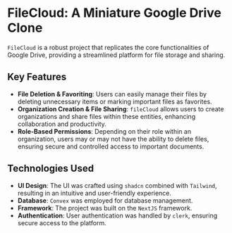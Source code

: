# FileCloud: A Miniature Google Drive Clone

`FileCloud` is a robust project that replicates the core functionalities of Google Drive, providing a streamlined platform for file storage and sharing.

## Key Features

- **File Deletion & Favoriting**: Users can easily manage their files by deleting unnecessary items or marking important files as favorites.
- **Organization Creation & File Sharing**: `fileCloud` allows users to create organizations and share files within these entities, enhancing collaboration and productivity.
- **Role-Based Permissions**: Depending on their role within an organization, users may or may not have the ability to delete files, ensuring secure and controlled access to important documents.

## Technologies Used

- **UI Design**: The UI was crafted using `shadcn` combined with `Tailwind`, resulting in an intuitive and user-friendly experience.
- **Database**: `Convex` was employed for database management.
- **Framework**: The project was built on the `NextJS` framework.
- **Authentication**: User authentication was handled by `clerk`, ensuring secure access to the platform.
